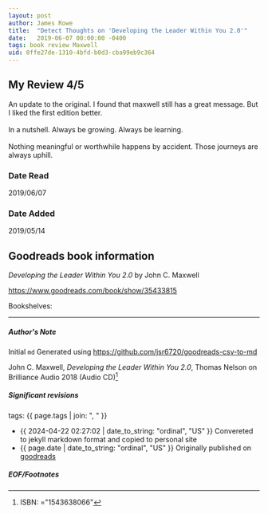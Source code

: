 ```yaml
---
layout: post
author: James Rowe
title:  "Detect Thoughts on 'Developing the Leader Within You 2.0'"
date:   2019-06-07 00:00:00 -0400
tags: book review Maxwell 
uid: 0ffe27de-1310-4bfd-b0d3-cba99eb9c364
---
```


<!-- highly dependent on how you personally use jekyll templates, and how you want this to show up -->
<!-- escape any jekyll keys with double brackets -->

## My Review 4/5

An update to the original. I found that maxwell still has a great message. But I liked the first edition better. <br/><br/>In a nutshell. Always be growing. Always be learning. <br/><br/>Nothing meaningful or worthwhile happens by accident. Those journeys are always uphill. 

### Date Read
2019/06/07

### Date Added
2019/05/14

## Goodreads book information

*Developing the Leader Within You 2.0* by John C. Maxwell

https://www.goodreads.com/book/show/35433815

Bookshelves: 

---

##### Author's Note

Initial `md` Generated using https://github.com/jsr6720/goodreads-csv-to-md

John C. Maxwell, *Developing the Leader Within You 2.0*,  Thomas Nelson on Brilliance Audio 2018 (Audio CD)[^1]

##### Significant revisions

tags: {{ page.tags | join: ", " }} <!-- todo move this somewhere -->

- {{ 2024-04-22 02:27:02 | date_to_string: "ordinal", "US" }} Convereted to jekyll markdown format and copied to personal site
- {{ page.date | date_to_string: "ordinal", "US" }} Originally published on [goodreads](https://www.goodreads.com)

##### EOF/Footnotes

[^1]: ISBN: ="1543638066"